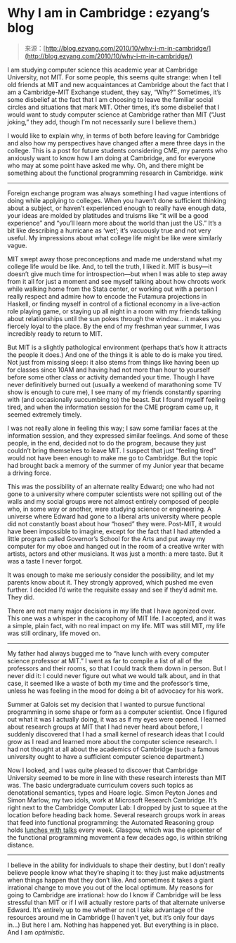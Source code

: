 <!--yml
category: 未分类
date: 2024-07-01 18:18:06
-->

# Why I am in Cambridge : ezyang’s blog

> 来源：[http://blog.ezyang.com/2010/10/why-i-m-in-cambridge/](http://blog.ezyang.com/2010/10/why-i-m-in-cambridge/)

I am studying computer science this academic year at Cambridge University, not MIT. For some people, this seems quite strange: when I tell old friends at MIT and new acquaintances at Cambridge about the fact that I am a Cambridge-MIT Exchange student, they say, “Why?” Sometimes, it’s some disbelief at the fact that I am choosing to leave the familiar social circles and situations that mark MIT. Other times, it’s some disbelief that I would want to study computer science at Cambridge rather than MIT (“Just joking,” they add, though I’m not necessarily sure I believe them.)

I would like to explain why, in terms of both before leaving for Cambridge and also how my perspectives have changed after a mere three days in the college. This is a post for future students considering CME, my parents who anxiously want to know how I am doing at Cambridge, and for everyone who may at some point have asked me why. Oh, and there might be something about the functional programming research in Cambridge. *wink*

* * *

Foreign exchange program was always something I had vague intentions of doing while applying to colleges. When you haven’t done sufficient thinking about a subject, or haven’t experienced enough to really have enough data, your ideas are molded by platitudes and truisms like “it will be a good experience” and “you’ll learn more about the world than just the US.” It’s a bit like describing a hurricane as ‘wet’; it’s vacuously true and not very useful. My impressions about what college life might be like were similarly vague.

MIT swept away those preconceptions and made me understand what my college life would be like. And, to tell the truth, I liked it. MIT is busy—it doesn’t give much time for introspection—but when I was able to step away from it all for just a moment and see myself talking about how chroots work while walking home from the Stata center, or working out with a person I really respect and admire how to encode the Futamura projections in Haskell, or finding myself in control of a fictional economy in a live-action role playing game, or staying up all night in a room with my friends talking about relationships until the sun pokes through the window... it makes you fiercely loyal to the place. By the end of my freshman year summer, I was incredibly ready to return to MIT.

But MIT is a slightly pathological environment (perhaps that’s how it attracts the people it does.) And one of the things it is able to do is make you tired. Not just from missing sleep: it also stems from things like having been up for classes since 10AM and having had not more than hour to yourself before some other class or activity demanded your time. Though I have never definitively burned out (usually a weekend of marathoning some TV show is enough to cure me), I see many of my friends constantly sparring with (and occasionally succumbing to) the beast. But I found myself feeling tired, and when the information session for the CME program came up, it seemed extremely timely.

I was not really alone in feeling this way; I saw some familiar faces at the information session, and they expressed similar feelings. And some of these people, in the end, decided not to do the program, because they just couldn’t bring themselves to leave MIT. I suspect that just “feeling tired” would not have been enough to make me go to Cambridge. But the topic had brought back a memory of the summer of my Junior year that became a driving force.

This was the possibility of an alternate reality Edward; one who had not gone to a university where computer scientists were not spilling out of the walls and my social groups were not almost entirely composed of people who, in some way or another, were studying science or engineering. A universe where Edward had gone to a liberal arts university where people did not constantly boast about how “hosed” they were. Post-MIT, it would have been impossible to imagine, except for the fact that I had attended a little program called Governor’s School for the Arts and put away my computer for my oboe and hanged out in the room of a creative writer with artists, actors and other musicians. It was just a month: a mere taste. But it was a taste I never forgot.

It was enough to make me seriously consider the possibility, and let my parents know about it. They strongly approved, which pushed me even further. I decided I’d write the requisite essay and see if they’d admit me. They did.

There are not many major decisions in my life that I have agonized over. This one was a whisper in the cacophony of MIT life. I accepted, and it was a simple, plain fact, with no real impact on my life. MIT was still MIT, my life was still ordinary, life moved on.

* * *

My father had always bugged me to “have lunch with every computer science professor at MIT.” I went as far to compile a list of all of the professors and their rooms, so that I could track them down in person. But I never did it: I could never figure out what we would talk about, and in that case, it seemed like a waste of both my time and the professor’s time, unless he was feeling in the mood for doing a bit of advocacy for his work.

Summer at Galois set my decision that I wanted to pursue functional programming in some shape or form as a computer scientist. Once I figured out what it was I actually doing, it was as if my eyes were opened. I learned about research groups at MIT that I had never heard about before, I suddenly discovered that I had a small kernel of research ideas that I could grow as I read and learned more about the computer science research. I had not thought at all about the academics of Cambridge (such a famous university ought to have a sufficient computer science department.)

Now I looked, and I was quite pleased to discover that Cambridge University seemed to be more in line with these research interests than MIT was. The basic undergraduate curriculum covers such topics as denotational semantics, types and Hoare logic. Simon Peyton Jones and Simon Marlow, my two idols, work at Microsoft Research Cambridge. It’s right next to the Cambridge Computer Lab: I dropped by just to squee at the location before heading back home. Several research groups work in areas that feed into functional programming: the Automated Reasoning group holds [lunches with talks](http://www.cl.cam.ac.uk/~pes20/semanticslunch.html) every week. Glasgow, which was the epicenter of the functional programming movement a few decades ago, is within striking distance.

* * *

I believe in the ability for individuals to shape their destiny, but I don’t really believe people know what they’re shaping it to: they just make adjustments when things happen that they don’t like. And sometimes it takes a giant irrational change to move you out of the local optimum. My reasons for going to Cambridge are irrational: how do I know if Cambridge will be less stressful than MIT or if I will actually restore parts of that alternate universe Edward. It’s entirely up to me whether or not I take advantage of the resources around me in Cambridge (I haven’t yet, but it’s only four days in...) But here I am. Nothing has happened yet. But everything is in place. And I am *optimistic*.